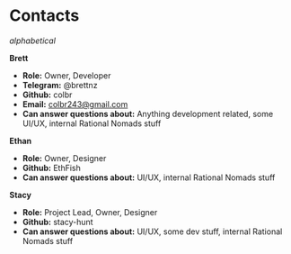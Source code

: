 # Contacts

*alphabetical*

**Brett**
* **Role:** Owner, Developer
* **Telegram:** @brettnz
* **Github:** colbr
* **Email:** colbr243@gmail.com
* **Can answer questions about:** Anything development related, some UI/UX, internal Rational Nomads stuff 

**Ethan**
* **Role:** Owner, Designer
* **Github:** EthFish
* **Can answer questions about:** UI/UX, internal Rational Nomads stuff 

**Stacy**
* **Role:** Project Lead, Owner, Designer
* **Github:** stacy-hunt
* **Can answer questions about:** UI/UX, some dev stuff, internal Rational Nomads stuff
